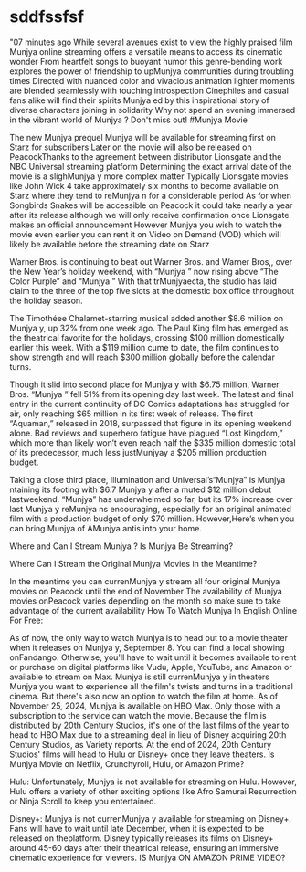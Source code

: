# sddfssfsf
"07 minutes ago  While several avenues exist to view the highly praised film Munjya online streaming offers a versatile means to access its cinematic wonder From heartfelt songs to buoyant humor this genre-bending work explores the power of
 friendship to upMunjya communities during troubling times Directed with nuanced color and vivacious animation lighter moments are blended seamlessly with touching introspection Cinephiles and casual fans alike will find their spirits Munjya ed by this inspirational story of diverse characters joining in solidarity Why not spend an evening immersed in the vibrant world of Munjya ? Don't miss out! #Munjya Movie

The new Munjya prequel Munjya will be available for streaming first on Starz for subscribers Later on the movie will also be released on PeacockThanks to the agreement between distributor Lionsgate and the NBC Universal 
streaming platform Determining the exact arrival date of the movie is a slighMunjya y more complex matter Typically Lionsgate movies like John Wick 4 take approximately six months to become available on Starz where they tend to reMunjya n for a considerable period As for when Songbirds Snakes will be accessible on Peacock it could take nearly a year after its release although we will only receive confirmation once Lionsgate makes an official announcement However Munjya you wish to watch the movie even earlier you can rent it on Video on Demand (VOD) which will likely be available before the streaming date on Starz

Warner Bros. is continuing to beat out Warner Bros. and Warner Bros,,
 over the New Year’s holiday weekend, with “Munjya ” now rising above “The Color Purple” and “Munjya ” With that trMunjyaecta, the studio has laid claim to the three of the top five slots at the domestic box office throughout the holiday season.

The Timothéee Chalamet-starring musical added another $8.6 million 
on Munjya y, up 32% from one week ago. The Paul King film has emerged as the theatrical favorite for the holidays, crossing $100 million domestically earlier this week. With a $119 million cume to date, the film continues to show strength and will reach $300 million globally before the calendar turns.

Though it slid into second place for Munjya y with $6.75 million,
 Warner Bros. “Munjya ” fell 51% from its opening day last week. The latest and final entry in the current continuity of DC Comics adaptations has struggled for air, only reaching $65 million in its first week of release. The first “Aquaman,” released in 2018, surpassed that figure in its opening weekend alone. Bad reviews and superhero fatigue have plagued “Lost Kingdom,” which more than likely won’t even reach half the $335 million domestic total of its predecessor, much less justMunjyay a $205 million production budget.

Taking a close third place, Illumination and Universal’s“Munjya” is Munjya ntaining its footing with $6.7 Munjya y after a muted $12 million debut lastweekend. “Munjya” has underwhelmed so far, but its 17% increase over last Munjya y reMunjya ns encouraging, especially for an original animated film with a production budget of only $70 million. However,Here’s when you can bring Munjya of AMunjya antis into your home.

Where and Can I Stream Munjya ? Is Munjya Be Streaming?

Where Can I Stream the Original Munjya Movies in the Meantime?

In the meantime you can currenMunjya y stream all four original Munjya movies on Peacock until the end of November The availability of Munjya movies onPeacock varies depending on the month so make sure to take advantage of the current availability How To Watch Munjya In English Online For Free:

As of now, the only way to watch Munjya is to head out to a movie theater when it releases on Munjya y, September 8. You can find a local showing onFandango. Otherwise, you'll have to wait until it becomes available to rent or purchase on digital platforms like Vudu, Apple, YouTube, and Amazon or available to stream on Max. Munjya is still currenMunjya y in theaters Munjya you want to experience all the film's twists and turns in a traditional cinema. But there's also now an option to watch the film at home. As of November 25, 2024, Munjya is available on HBO Max. Only those with a subscription to the service can watch the movie. Because the film is distributed by 20th Century Studios, it's one of the last films of the year to head to HBO Max due to a streaming deal in lieu of Disney acquiring 20th Century Studios, as Variety reports. At the end of 2024, 20th Century Studios' films will head to Hulu or Disney+ once they leave theaters. Is Munjya Movie on Netflix, Crunchyroll, Hulu, or Amazon Prime?

Hulu: Unfortunately, Munjya is not available for streaming on Hulu. However, Hulu offers a variety of other exciting options like Afro Samurai Resurrection or Ninja Scroll to keep you entertained.

Disney+: Munjya is not currenMunjya y available for streaming on Disney+. Fans will have to wait until late December, when it is expected to be released on theplatform. Disney typically releases its films on Disney+ around 45-60 days after their theatrical release, ensuring an immersive cinematic experience for viewers. IS Munjya ON AMAZON PRIME VIDEO?
